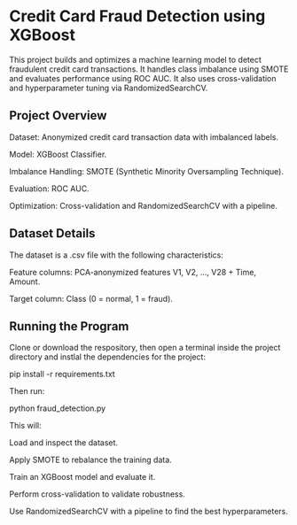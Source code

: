 # Credit Card Fraud Detection using XGBoost 
This project builds and optimizes a machine learning model to detect fraudulent credit card transactions. It handles class imbalance using SMOTE and evaluates performance using ROC AUC. It also uses cross-validation and hyperparameter tuning via RandomizedSearchCV.

## Project Overview
Dataset: Anonymized credit card transaction data with imbalanced labels.

Model: XGBoost Classifier.

Imbalance Handling: SMOTE (Synthetic Minority Oversampling Technique).

Evaluation: ROC AUC.

Optimization: Cross-validation and RandomizedSearchCV with a pipeline.

## Dataset Details
The dataset is a .csv file with the following characteristics:

Feature columns: PCA-anonymized features V1, V2, ..., V28 + Time, Amount.

Target column: Class (0 = normal, 1 = fraud).

## Running the Program

Clone or download the respository, then open a terminal inside the project directory and instlal the dependencies for the project:

pip install -r requirements.txt

Then run: 

python fraud_detection.py

This will:

Load and inspect the dataset.

Apply SMOTE to rebalance the training data.

Train an XGBoost model and evaluate it.

Perform cross-validation to validate robustness.

Use RandomizedSearchCV with a pipeline to find the best hyperparameters.


